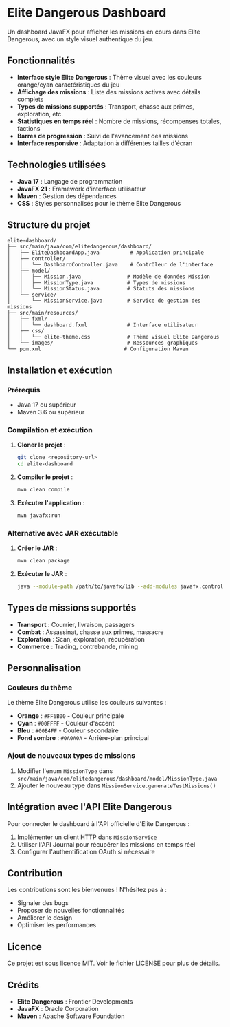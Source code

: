 # Elite Dangerous Dashboard

Un dashboard JavaFX pour afficher les missions en cours dans Elite Dangerous, avec un style visuel authentique du jeu.

## Fonctionnalités

- **Interface style Elite Dangerous** : Thème visuel avec les couleurs orange/cyan caractéristiques du jeu
- **Affichage des missions** : Liste des missions actives avec détails complets
- **Types de missions supportés** : Transport, chasse aux primes, exploration, etc.
- **Statistiques en temps réel** : Nombre de missions, récompenses totales, factions
- **Barres de progression** : Suivi de l'avancement des missions
- **Interface responsive** : Adaptation à différentes tailles d'écran

## Technologies utilisées

- **Java 17** : Langage de programmation
- **JavaFX 21** : Framework d'interface utilisateur
- **Maven** : Gestion des dépendances
- **CSS** : Styles personnalisés pour le thème Elite Dangerous

## Structure du projet

```
elite-dashboard/
├── src/main/java/com/elitedangerous/dashboard/
│   ├── EliteDashboardApp.java          # Application principale
│   ├── controller/
│   │   └── DashboardController.java    # Contrôleur de l'interface
│   ├── model/
│   │   ├── Mission.java               # Modèle de données Mission
│   │   ├── MissionType.java           # Types de missions
│   │   └── MissionStatus.java         # Statuts des missions
│   └── service/
│       └── MissionService.java        # Service de gestion des missions
├── src/main/resources/
│   ├── fxml/
│   │   └── dashboard.fxml             # Interface utilisateur
│   ├── css/
│   │   └── elite-theme.css            # Thème visuel Elite Dangerous
│   └── images/                        # Ressources graphiques
└── pom.xml                           # Configuration Maven
```

## Installation et exécution

### Prérequis

- Java 17 ou supérieur
- Maven 3.6 ou supérieur

### Compilation et exécution

1. **Cloner le projet** :
   ```bash
   git clone <repository-url>
   cd elite-dashboard
   ```

2. **Compiler le projet** :
   ```bash
   mvn clean compile
   ```

3. **Exécuter l'application** :
   ```bash
   mvn javafx:run
   ```

### Alternative avec JAR exécutable

1. **Créer le JAR** :
   ```bash
   mvn clean package
   ```

2. **Exécuter le JAR** :
   ```bash
   java --module-path /path/to/javafx/lib --add-modules javafx.controls,javafx.fxml -jar target/elite-dashboard-1.0.0.jar
   ```

## Types de missions supportés

- **Transport** : Courrier, livraison, passagers
- **Combat** : Assassinat, chasse aux primes, massacre
- **Exploration** : Scan, exploration, récupération
- **Commerce** : Trading, contrebande, mining

## Personnalisation

### Couleurs du thème

Le thème Elite Dangerous utilise les couleurs suivantes :
- **Orange** : `#FF6B00` - Couleur principale
- **Cyan** : `#00FFFF` - Couleur d'accent
- **Bleu** : `#00B4FF` - Couleur secondaire
- **Fond sombre** : `#0A0A0A` - Arrière-plan principal

### Ajout de nouveaux types de missions

1. Modifier l'enum `MissionType` dans `src/main/java/com/elitedangerous/dashboard/model/MissionType.java`
2. Ajouter le nouveau type dans `MissionService.generateTestMissions()`

## Intégration avec l'API Elite Dangerous

Pour connecter le dashboard à l'API officielle d'Elite Dangerous :

1. Implémenter un client HTTP dans `MissionService`
2. Utiliser l'API Journal pour récupérer les missions en temps réel
3. Configurer l'authentification OAuth si nécessaire

## Contribution

Les contributions sont les bienvenues ! N'hésitez pas à :
- Signaler des bugs
- Proposer de nouvelles fonctionnalités
- Améliorer le design
- Optimiser les performances

## Licence

Ce projet est sous licence MIT. Voir le fichier LICENSE pour plus de détails.

## Crédits

- **Elite Dangerous** : Frontier Developments
- **JavaFX** : Oracle Corporation
- **Maven** : Apache Software Foundation
